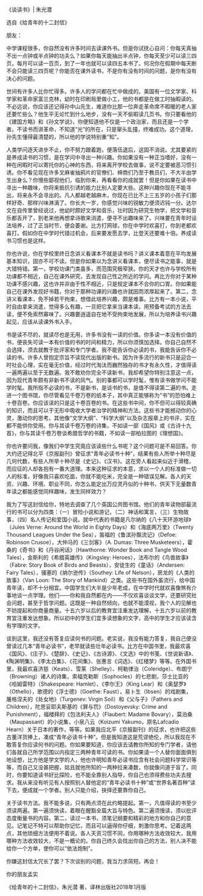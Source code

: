 《谈读书》| 朱光潜

选自《给青年的十二封信》

朋友：

中学课程很多，你自然没有许多时间去读课外书。但是你试抚心自问：你每天真抽不出一点钟或半点钟的功夫么？如果你每天能抽出半点钟，你每天至少可以读三四页，每月可以读一百页，到了一年也就可以读四五本书了。何况你在假期中每天断不会只能读三四页呢？你能否在课外读书，不是你有没有时间的问题，是你有没有决心的问题。

世间有许多人比你忙得多。许多人的学问都在忙中做成的。美国有一位文学家、科学家和革命家富兰克林，幼时在印刷局里做小工，他的书都是在做工时抽暇读的。不必远说，你应该还记得孙中山先生，难道你比那一位奔走革命席不暇暖的老人家还要忙些么？他生平无论忙到什么地步，没有一天不偷暇读几页书。你只要看他的《建国方略》和《孙文学说》，你便知道他不仅是一个政治家，而且还是一个学者。不读书而讲革命，不知道“光”的所在，只是窜头乱撞，终难成功。这个道理，孙先生懂得最清楚的，所以他的学说特别重“知”。

人类学问逐天进步不止，你不努力跟着跑，便落伍退后，这固不消说。尤其要紧的是养成读书的习惯，是在学问中寻出一种兴趣。你如果没有一种正当嗜好，没有一种在闲暇时可以寄托你的心神的东西，将来离开学校去做事，说不定要被恶习惯引诱。你不看见现在许多叉麻雀抽鸦片的官僚们、绅商们乃至于教员们，不大半由学生出身么？你慢些鄙视他们，临到你来，再看看你的成就罢！但是你如果在读书中寻出一种趣味，你将来抵抗引诱的能力比别人定要大些。这种兴趣你现在不能寻出，将来永不会寻出的。凡人都越老越麻木，你现在已比不上三五岁的小孩子们那样好奇、那样兴味淋漓了。你长大一岁，你感觉兴味的锐敏力便须迟钝一分。达尔文在自传里曾经说过，他幼时颇好文学和音乐，壮时因为研究生物学，把文学和音乐都丢开了，到老来他再想拿诗歌来消遣，便寻不出趣味来了。兴味要在青年时设法培养，过了正当时节，便会萎谢。比方打网球，你在中学时欢喜打，你到老都欢喜打。假如你在中学时代错过机会，后来要发愿去学，比登天还要难十倍。养成读书习惯也是这样。

你也许说，你在学校里终日念讲义看课本不就是读书吗？讲义课本着意在平均发展基本知识，固亦不可不读。但是你如果以为念讲义看课本，便尽读书之能事，就是大错特错。第一，学校功课门类虽多，而范围究极窄狭。你的天才也许与学校所有功课都不相近，自己在课外研究，去发现自己性之所近的学问。再比方你对于某种功课不感兴趣，这也许并非由于性不相近，只是规定课本不合你的口胃。你如果能自己在课外发现好书籍，你对于那种功课的兴趣也许就因而浓厚起来了。第二，念讲义看课本，免不掉若干拘束，想借此培养兴趣，颇是难事。比方有一本小说，平时自由拿来消遣，觉得多么有趣，一旦把它拿来当课本读，用预备考试的方法去读，便不免索然寡味了。兴趣要逍遥自在地不受拘束地发展，所以为培养读书兴趣起见，应该从读课外书入手。

书是读不尽的，就读尽也是无用，许多书没有一读的价值。你多读一本没有价值的书，便丧失可读一本有价值的书的时间和精力，所以你须慎加选择。你自己自然不会选择，须去就教于批评家和专门学者。我不能告诉你必读的书，我能告诉你不必读的书。许多人曾抱定宗旨不读现代出版的新书。因为许多流行的新书只是迎合一时社会心理，实在毫无价值，经过时代淘汰而巍然独存的书才有永久性，才值得读一遍两遍以至于无数遍。我不敢劝你完全不读新书，我却希望你特别注意这一点，因为现代青年颇有非新书不读的风气。别的事都可以学时髦，惟有读书做学问不能学时髦。我所指不必读的书，不是新书，是谈书的书，是值不得读第二遍的书。走进一个图书馆，你尽管看见千卷万卷的纸本子，其中真正能够称为“书”的恐怕难上十卷百卷。你应该读的只是这十卷百卷的书。在这些书中间，你不但可以得较真确的知识，而且可以于无形中吸收大学者治学的精神和方法。这些书才能撼动你的心灵，激动你的思考。其他像“文学大纲”、“科学大纲”以及杂志报章上的书评，实在都不能供你受用。你与其读千卷万卷的诗集，不如读一部《国风》或《古诗十九首》，你与其读千卷万卷谈希腊哲学的书籍，不如读一部柏拉图的《理想国》。

你也许要问我，像我们中学生究竟应该读些什么书呢？这个问题可是不易回答。你大约还记得北平《京报副刊》曾征求“青年必读书十种”，结果有些人所举十种尽是几何代数，有些人所举十种尽是《史记》、《汉书》。这在旁人看起来似近于滑稽，而应征的人却各抱有一番大道理。本来这种征求的本意，求以一个人的标准做一切人的标准，好像我只喜欢吃面，你就不能吃米，完全是一种错误见解。各人的天资、兴趣、环境、职业不同，你怎么能定出万应灵丹似的十种书，供天下无量数青年读之都能感觉同样趣味，发生同样效力？

我为了写这封信给你，特地去调查了几个英国公共图书馆。他们的青年读物部最流行的书可以分为四类：（一）冒险小说和游记，（二）神话和寓言，（三）生物故事，（四）名人传记和爱国小说。就中代表的书籍是凡尔纳的《八十天环游地球》（Jules Verne: Around the World in Eighty Days）和《海底两万里》（Twenty Thousand Leagues Under the Sea），笛福的《鲁滨孙飘流记》（Defoe: Robinson Crusoe），大仲马的《三剑客》（A. Dumas: Three Musketeers），霍桑的《奇书》和《丹谷闲话》（Hawthorne: Wonder Book and Tangle Wood Tales），金斯利的《希腊英雄传》（Kingsley: Heroes），法布尔的《鸟兽故事》（Fabre: Story Book of Birds and Beasts），安徒生的《童话》（Andersen: Fairy Tales），骚塞的《纳尔逊传》（Southey: Life of Nelson），房龙的《人类的故事》（Van Loon: The Story of Mankind）之类。这些书在国外虽流行，给中国青年读，却不十分相宜。中国学生们大半是少年老成，在中学时代就欢喜像煞有介事地谈一点学理。他们——你和我自然都在内——不仅欢喜谈谈文学，还要研究社会问题，甚至于哲学问题。这既是一种自然倾向，也就不能漠视，我个人的见解也不妨提起和你商量商量。十五六岁以后的教育宜注重发达理解，十五六岁以前的教育宜注重发达想象。所以初中的学生们宜多读想象的文字，高中的学生才应该读含有学理的文字。

谈到这里，我还没有答复应读何书的问题。老实说，我没有能力答复，我自己便没曾读过几本“青年必读书”，老早就读些壮年必读书。比方在中国书里，我最欢喜《国风》、《庄子》、《楚辞》、《史记》、《古诗源》、《文选》中的书笺、《世说新语》、《陶渊明集》、《李太白集》、《花间集》、张惠言《词选》、《红楼梦》等等。在外国书里，我最欢喜济慈（Keats）、雪莱（Shelley）、柯勒律治（Coleridge）、布朗宁（Browning）诸人的诗集，索福克勒斯（Sophocles）的七悲剧，莎士比亚的《哈姆雷特》（Shakespeare: Hamlet）、《李尔王》（King Lear）和《奥瑟罗》（Othello），歌德的《浮士德》（Goethe: Faust），易卜生（Ibsen）的戏剧集，屠格涅夫的《处女地》（Turgenev: Virgin Soil）和《父与子》（Fathers and Children），陀思妥耶夫斯基的《罪与罚》（Dostoyevsky: Crime and Punishment），福楼拜的《包法利夫人》（Flaubert: Madame Bovary），莫泊桑（Maupassant）的小说集，小泉八云（Koizumi Yakumo，原名Lafcadio Hearn）关于日本的著作，等等。如果我应北平《京报副刊》的征求，也许把这些古董洋货捧上，凑成“青年必读书十种”。但是我知道这是荒谬绝伦，所以我现在不敢答复你应读何书的问题。你如果要知道，你应该去请教你所知的专门学者，请他们各就自己所学范围以内指定三两种青年可读的书。你如果请一个人替你面面俱到地设想，比方他是学文学的人，他也许明知青年必读书应含有社会问题科学常识等等，而自己又没甚把握，姑且就他所知的一两种拉来凑数，你就像问道于盲了。同时，你要知道读书好比探险，也不能全靠别人指导，你自己也须得费些功夫去搜求。我从来没有听见有人按照别人替他定的“青年必读书十种”或“世界名著百种”读下去，便成就一个学者。别人只能介绍，抉择还要靠你自己。

关于读书方法。我不能多说，只有两点须在此约略提起。第一，凡值得读的书至少须读两遍。第一遍须快读，着眼在醒豁全篇大旨与特色。第二遍须慢读，须以批评态度衡量书的内容。第二，读过一本书，须笔记纲要和精彩的地方和你自己的意见。记笔记不特可以帮助你记忆，而且可以逼得你仔细，刺激你思考。记着这两点，其他琐细方法便用不着说。各人天资习惯不同，你用哪种方法收效较大，我用哪种方法收效较大，不是一概论的。你自己终久会找出你自己的方法，别人决不能给你一个方单，使你可以“依法炮制”。

你嫌这封信太冗长了罢？下次谈别的问题，我当力求简短。再会！

你的朋友孟实

《给青年的十二封信》，朱光潜 著，译林出版社2018年1月版